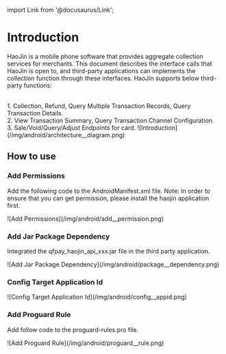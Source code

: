import Link from '@docusaurus/Link';

# Introduction

HaoJin is a mobile phone software that provides aggregate collection services for merchants. This document describes the interface calls that HaoJin is open to, and third-party applications can implements the collection function through these interfaces.
HaoJin supports below third-party functions:

<br/>
1. Collection, Refund, Query Multiple Transaction Records, Query Transaction Details.
<br/>
2. View Transaction Summary, Query Transaction Channel Configuration.
<br/>
3. Sale/Void/Query/Adjust Endpoints for card.

<Link href="/img/android/architecture__diagram.png" target="_blank"> ![Introduction](/img/android/architecture__diagram.png)</Link>

## How to use

### Add Permissions

Add the following code to the AndroidManifest.xml file.
Note: In order to ensure that you can get permission, please install the haojin
application first.

<Link href="/img/android/add__permission.png" target="_blank"> ![Add Permissions](/img/android/add__permission.png)</Link>

### Add Jar Package Dependency

Integrated the qfpay_haojin_api_xxx.jar file in the third party application.

<Link href="/img/android/package__dependency.png" target="_blank"> ![Add Jar Package Dependency](/img/android/package__dependency.png)</Link>

### Config Target Application Id

<Link href="/img/android/config__appid.png" target="_blank"> ![Config Target Application Id](/img/android/config__appid.png)</Link>

### Add Proguard Rule

Add follow code to the proguard-rules.pro file.

<Link href="/img/android/proguard__rule.png" target="_blank"> ![Add Proguard Rule](/img/android/proguard__rule.png)</Link>
